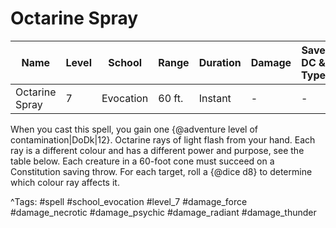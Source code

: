 # Octarine Spray

| Name | Level | School | Range | Duration | Damage | Save DC & Type |
|------|-------|--------|-------|----------|--------|----------------|
| Octarine Spray | 7 | Evocation | 60 ft. | Instant | - | - |

When you cast this spell, you gain one {@adventure level of contamination|DoDk|12}. Octarine rays of light flash from your hand. Each ray is a different colour and has a different power and purpose, see the table below. Each creature in a 60-foot cone must succeed on a Constitution saving throw. For each target, roll a {@dice d8} to determine which colour ray affects it.

^Tags: #spell #school_evocation #level_7 #damage_force #damage_necrotic #damage_psychic #damage_radiant #damage_thunder